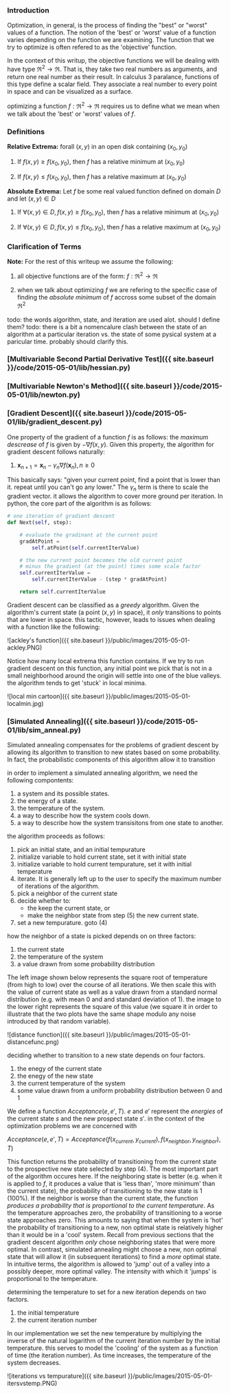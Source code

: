 ### Introduction

Optimization, in general, is the process of finding the "best" or "worst" values of a function.
The notion of the 'best' or 'worst' value of a function varies depending on the function
we are examining.
The function that we try to optimize is often refered to as the 'objective' function.

In the context of this writup, the objective functions we will be dealing with
have type $\Re^2 \to \Re$.
That is, they take two real numbers as arguments, and return one real number as
their result.
In calculus 3 paralance, functions of this type define a scalar field.
They associate a real number to every point in space and can be visualized as a surface.

optimizing a function $f:\Re^2 \to \Re$ requires us to define what we mean when we talk about the
'best' or 'worst' values of $f$.

### Definitions

<strong>Relative Extrema:</strong> forall $(x,y)$ in an open disk containing $(x_0,y_0)$

1. If $f(x,y) \geq f(x_0,y_0)$,
    then $f$ has a relative minimum at $(x_0,y_0)$

2. If $f(x,y) \leq f(x_0,y_0)$,
    then $f$ has a relative maximum at $(x_0,y_0)$

<strong>Absolute Extrema:</strong>
Let $f$ be some real valued function defined on domain $D$ and let $(x,y) \in D$

1. If $\forall (x,y) \in D, f(x,y) \geq f(x_0,y_0)$,
    then $f$ has a relative minimum at $(x_0,y_0)$

2. If $\forall (x,y) \in D, f(x,y) \leq f(x_0,y_0)$,
    then $f$ has a relative maximum at $(x_0,y_0)$

### Clarification of Terms
<strong>Note:</strong> For the rest of this writeup we assume the following:
1. all objective functions are of the form: $f:\Re^2 \to \Re$

2. when we talk about optimizing $f$ we are refering to the specific case of finding the
    <em>absolute minimum</em> of $f$ accross some subset of the domain $\Re^2$

todo: the words algorithm, state, and iteration are used alot. should I define them?
todo: there is a bit a nomencalure clash between the state of an algorithm at a particular
iteration vs. the state of some pysical system at a paricular time. probably should clarify this.

### [Multivariable Second Partial Derivative Test]({{ site.baseurl }}/code/2015-05-01/lib/hessian.py)

### [Multivariable Newton's Method]({{ site.baseurl }}/code/2015-05-01/lib/newton.py)

### [Gradient Descent]({{ site.baseurl }}/code/2015-05-01/lib/gradient_descent.py)

One property of the gradient of a function $f$ is as follows: the <em>maximum descrease</em> of
$f$ is given by $-\nabla f(x,y)$. Given this property, the algorithm for gradient descent
follows naturally:

1. $\mathbf{x}_{n+1} = \mathbf{x}_{n} - \gamma_{n}\nabla f(\mathbf{x}_n), n \geq 0$

This basically says: "given your current point, find a point that is lower than it. repeat until
you can't go any lower." The $\gamma_{n}$ term is there to scale the gradient vector. it allows the
algorithm to cover more ground per iteration. In python, the core part of the algorithm is as follows:

```python
# one iteration of gradient descent
def Next(self, step):

    # evaluate the gradinant at the current point
    gradAtPoint =
        self.atPoint(self.currentIterValue)

    # the new current point becomes the old current point
    # minus the gradient (at the point) times some scale factor
    self.currentIterValue =
        self.currentIterValue - (step * gradAtPoint)

    return self.currentIterValue
```

Gradient descent can be classified as a <em>greedy</em> algorithm.
Given the algorithm's current state (a point $(x,y)$ in space), it <em>only</em>
transitions to points that are lower in space. this tactic, however,
leads to issues when dealing with a function like the following:

![ackley's function]({{ site.baseurl }}/public/images/2015-05-01-ackley.PNG)

Notice how many local extrema this function contains. If we try to run gradient descent
on this function, any initial point we pick that is not in a small neighborhood around
the origin will settle into one of the blue valleys. the algorithm tends to get 'stuck'
in local minima.

![local min cartoon]({{ site.baseurl }}/public/images/2015-05-01-localmin.jpg)


### [Simulated Annealing]({{ site.baseurl }}/code/2015-05-01/lib/sim_anneal.py)


Simulated annealing compensates for the problems of gradient descent by allowing its
algorithm to transition to new states based on some probability. In fact, the
probabilistic components of this algorithm allow it to transition

in order to implement a simulated annealing algorithm, we need the following compontents:

1. a system and its possible states.
2. the energy of a state.
3. the temperature of the system.
4. a way to describe how the system cools down.
5. a way to describe how the system transisitons from one state to another.


the algorithm proceeds as follows:

1. pick an initial state, and an initial tempurature
2. initialize variable to hold current state, set it with initial state
3. initialize variable to hold current tempurature, set it with initial temperature
4. iterate. It is generally left up to the user to specify the maximum number of
    iterations of the algorithm.
5. pick a neighbor of the current state
6. decide whether to:
    * the keep the current state, or
    * make the neighbor state from step (5) the new current state.
7. set a new tempurature. goto (4)

how the neighbor of a state is picked depends on on three factors:

1. the current state
2. the temperature of the system
3. a value drawn from some probability distribution

The left image shown below represents the square root of temperature (from high to low)
over the course of all iterations. We then scale this with the value of current state as well
as a value drawn from a standard normal distribution (e.g. with mean 0 and and standard
deviation of 1). the image to the lower right represents the square of this
value (we square it in order to illustrate that the two plots have the same shape
modulo any noise introduced by that random variable).

![distance function]({{ site.baseurl }}/public/images/2015-05-01-distancefunc.png)

deciding whether to transition to a new state depends on four factors.

1. the enegy of the current state
2. the enegy of the new state
3. the current temperature of the system
4. some value drawn from a uniform probability distribution between 0 and 1

We define a function $Acceptance(e,e',T)$.
$e$ and $e'$ represent the <em>energies</em> of the current state $s$ and
the new prospect state $s'$. in the context of the optimization problems we
are concerned with

$Acceptance(e,e',T) = Acceptance(f(x_{current}, y_{current}), f(x_{neighbor}, y_{neighbor}),T)$

This function returns the probability of transitioning from the current state to the
prospective new state selected by step (4). The most important part of the algorithm occures here.
If the neighboring state is better (e.g. when it is applied to $f$, it produces a value that
is 'less than', 'more minimum' than the current state), the probability of transitioning
to the new state is 1 (100%). If the neighbor is worse than the current state, the
function <em>produces a probability that is proportional to the current temperature</em>.
As the temperature approaches zero, the probability of transitioning to a worse state
approaches zero. This amounts to saying that when the system is 'hot' the probability of
transitioning to a new, non optimal state is relatively higher than it would be in a 'cool' system.
Recall from previous sections that the gradient descent algorithm <em>only</em> chose
neighboring states that were more optimal. In contrast, simulated annealing might choose a new,
non optimal state that will allow it (in subsequent iterations) to find a <em>more</em> optimal
state. In intuitive terms, the algorithm is allowed to 'jump' out of a valley into a possibly
deeper, more optimal valley. The intensity with which it 'jumps' is proportional to the temperature.

determining the temperature to set for a new iteration depends on two factors.

1. the initial temperature
2. the current iteration number

In our implementation we set the new temperature by multiplying the inverse of the natural
logarithm of the current iteration number by the initial temperature. this serves to model
the 'cooling' of the system as a function of time (the iteration number). As time increases,
the temperature of the system decreases.

![iterations vs tempurature]({{ site.baseurl }}/public/images/2015-05-01-itersvstemp.PNG)
